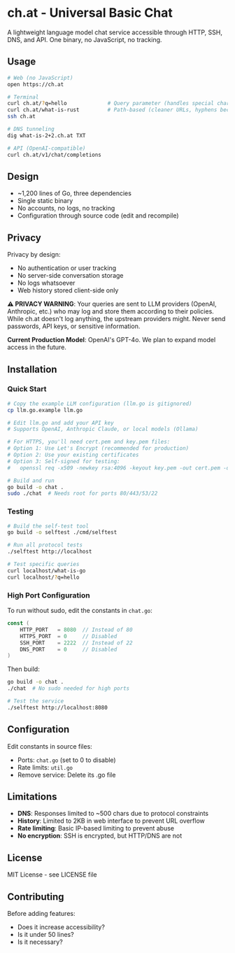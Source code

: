 # ch.at - Universal Basic Chat

A lightweight language model chat service accessible through HTTP, SSH, DNS, and API. One binary, no JavaScript, no tracking.

## Usage

```bash
# Web (no JavaScript)
open https://ch.at

# Terminal
curl ch.at/?q=hello             # Query parameter (handles special chars)
curl ch.at/what-is-rust         # Path-based (cleaner URLs, hyphens become spaces)
ssh ch.at

# DNS tunneling
dig what-is-2+2.ch.at TXT

# API (OpenAI-compatible)
curl ch.at/v1/chat/completions
```

## Design

- ~1,200 lines of Go, three dependencies
- Single static binary
- No accounts, no logs, no tracking
- Configuration through source code (edit and recompile)


## Privacy

Privacy by design:

- No authentication or user tracking
- No server-side conversation storage
- No logs whatsoever
- Web history stored client-side only

**⚠️ PRIVACY WARNING**: Your queries are sent to LLM providers (OpenAI, Anthropic, etc.) who may log and store them according to their policies. While ch.at doesn't log anything, the upstream providers might. Never send passwords, API keys, or sensitive information.

**Current Production Model**: OpenAI's GPT-4o. We plan to expand model access in the future.

## Installation

### Quick Start

```bash
# Copy the example LLM configuration (llm.go is gitignored)
cp llm.go.example llm.go

# Edit llm.go and add your API key
# Supports OpenAI, Anthropic Claude, or local models (Ollama)

# For HTTPS, you'll need cert.pem and key.pem files:
# Option 1: Use Let's Encrypt (recommended for production)
# Option 2: Use your existing certificates
# Option 3: Self-signed for testing:
#   openssl req -x509 -newkey rsa:4096 -keyout key.pem -out cert.pem -days 365 -nodes

# Build and run
go build -o chat .
sudo ./chat  # Needs root for ports 80/443/53/22
```

### Testing

```bash
# Build the self-test tool
go build -o selftest ./cmd/selftest

# Run all protocol tests
./selftest http://localhost

# Test specific queries
curl localhost/what-is-go
curl localhost/?q=hello
```

### High Port Configuration

To run without sudo, edit the constants in `chat.go`:

```go
const (
    HTTP_PORT   = 8080  // Instead of 80
    HTTPS_PORT  = 0     // Disabled
    SSH_PORT    = 2222  // Instead of 22
    DNS_PORT    = 0     // Disabled
)
```

Then build:
```bash
go build -o chat .
./chat  # No sudo needed for high ports

# Test the service
./selftest http://localhost:8080
```

## Configuration

Edit constants in source files:
- Ports: `chat.go` (set to 0 to disable)
- Rate limits: `util.go`
- Remove service: Delete its .go file

## Limitations

- **DNS**: Responses limited to ~500 chars due to protocol constraints
- **History**: Limited to 2KB in web interface to prevent URL overflow
- **Rate limiting**: Basic IP-based limiting to prevent abuse
- **No encryption**: SSH is encrypted, but HTTP/DNS are not

## License

MIT License - see LICENSE file

## Contributing

Before adding features:
- Does it increase accessibility?
- Is it under 50 lines?
- Is it necessary?

